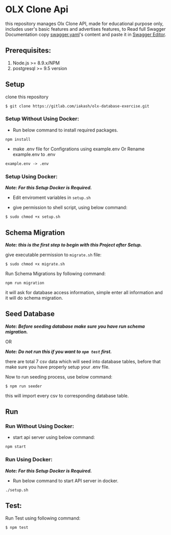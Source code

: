 # OLX Clone Api
this repository manages Olx Clone API, made for educational purpose only, includes user's basic features and advertises features, to Read full Swagger Documentation copy [swagger.yaml](https://gitlab.com/iakash/olx-api/blob/77f6781dbb1281a865353ef585abbff061c334af/api/swagger/swagger.yaml)'s content and paste it in [Swagger Editor](https://editor.swagger.io/).

## Prerequisites:

1. Node.js >= 8.9.x/NPM
2. postgresql >= 9.5 version

## Setup
clone this repository

```
$ git clone https://gitlab.com/iakash/olx-database-exercise.git
```

### Setup Without Using Docker:

* Run below command to install required packages.

```
npm install
```
* make .env file for Configrations using example.env Or Rename example.env to .env

```
example.env -> .env
```

### Setup Using Docker:
***Note: For this Setup Docker is Required.***

* Edit enviroment variables in ``` setup.sh ```


* give permission to shell script, using below command:


```
$ sudo chmod +x setup.sh
```

## Schema Migration
***Note: this is the first step to begin with this Project after Setup.***

give executable permission to ```migrate.sh``` file:

```
$ sudo chmod +x migrate.sh
```
Run Schema Migrations by following command:

```
npm run migration
```
it will ask for database access information, simple enter all information and it will do schema migration.

## Seed Database
***Note: Before seeding database make sure you have run schema migration.***

OR

***Note: Do not run this if you want to ```npm test``` first.***

there are total 7 csv data which will seed into database tables, before that make sure you have properly setup your .env file.

Now to run seeding process, use below command:

```
$ npm run seeder
```
this will import every csv to corresponding database table.

## Run

### Run Without Using Docker:

* start api server using below command:

```
npm start
```

### Run Using Docker:
***Note: For this Setup Docker is Required.***

* Run below command to start API server in docker.

```
./setup.sh
```

## Test:

Run Test using following command:

```
$ npm test
```
